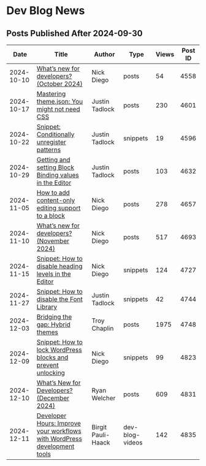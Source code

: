 # Dev Blog News
## Posts Published After 2024-09-30

| Date | Title | Author | Type | Views | Post ID |
|------|-------|--------|------|-------|----------|
| 2024-10-10 | [What’s new for developers? (October 2024)](https://developer.wordpress.org/news/2024/10/whats-new-for-developers-october-2024/) | Nick Diego | posts | 54 | 4558 |
| 2024-10-17 | [Mastering theme.json: You might not need CSS](https://developer.wordpress.org/news/2024/10/mastering-theme-json-you-might-not-need-css/) | Justin Tadlock | posts | 230 | 4601 |
| 2024-10-22 | [Snippet: Conditionally unregister patterns](https://developer.wordpress.org/news/snippets/conditionally-unregister-patterns/) | Justin Tadlock | snippets | 19 | 4596 |
| 2024-10-29 | [Getting and setting Block Binding values in the Editor](https://developer.wordpress.org/news/2024/10/getting-and-setting-block-binding-values-in-the-editor/) | Justin Tadlock | posts | 103 | 4632 |
| 2024-11-05 | [How to add content-only editing support to a block](https://developer.wordpress.org/news/2024/11/how-to-add-content-only-editing-support-to-a-block/) | Nick Diego | posts | 278 | 4657 |
| 2024-11-10 | [What’s new for developers? (November 2024)](https://developer.wordpress.org/news/2024/11/whats-new-for-developers-november-2024/) | Nick Diego | posts | 517 | 4693 |
| 2024-11-15 | [Snippet: How to disable heading levels in the Editor](https://developer.wordpress.org/news/snippets/how-to-disable-heading-levels-in-the-editor/) | Nick Diego | snippets | 124 | 4727 |
| 2024-11-27 | [Snippet: How to disable the Font Library](https://developer.wordpress.org/news/snippets/how-to-disable-the-font-library/) | Justin Tadlock | snippets | 42 | 4744 |
| 2024-12-03 | [Bridging the gap: Hybrid themes](https://developer.wordpress.org/news/2024/12/bridging-the-gap-hybrid-themes/) | Troy Chaplin | posts | 1975 | 4748 |
| 2024-12-09 | [Snippet: How to lock WordPress blocks and prevent unlocking](https://developer.wordpress.org/news/snippets/how-to-lock-wordpress-blocks-and-prevent-unlocking/) | Nick Diego | snippets | 99 | 4823 |
| 2024-12-10 | [What&#8217;s New for Developers? (December 2024)](https://developer.wordpress.org/news/2024/12/whats-new-for-developers-december-2024/) | Ryan Welcher | posts | 609 | 4831 |
| 2024-12-11 | [Developer Hours: Improve your workflows with WordPress development tools](https://developer.wordpress.org/news/videos/developer-hours-improve-your-workflows-with-wordpress-development-tools/) | Birgit Pauli-Haack | dev-blog-videos | 142 | 4835 |